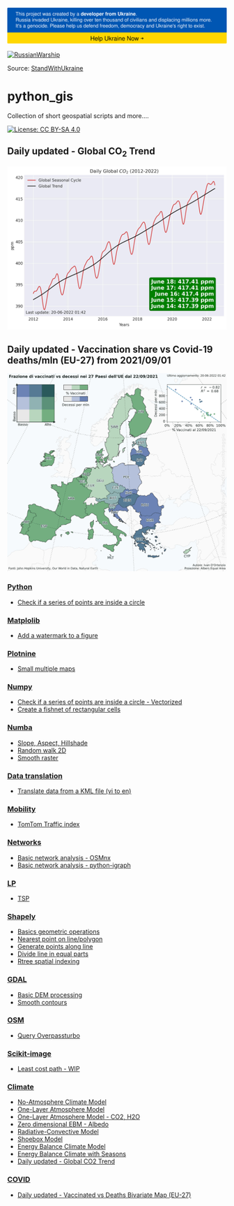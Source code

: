[![SWUbanner](https://raw.githubusercontent.com/vshymanskyy/StandWithUkraine/main/banner-direct-single.svg)](https://vshymanskyy.github.io/StandWithUkraine)

[![RussianWarship](https://raw.githubusercontent.com/vshymanskyy/StandWithUkraine/main/badges/RussianWarship.svg)](https://vshymanskyy.github.io/StandWithUkraine)

Source: 
[StandWithUkraine](https://github.com/vshymanskyy/StandWithUkraine/blob/main/docs/AddBanner.md)

# python_gis
Collection of short geospatial scripts and more....

[![License: CC BY-SA 4.0](https://img.shields.io/badge/License-CC%20BY--SA%204.0-lightgrey.svg)](https://creativecommons.org/licenses/by/4.0/)

## Daily updated - Global CO<sub>2</sub> Trend
<img src=Climate/09_DailyGlobalCO2.jpg width="600">

## Daily updated - Vaccination share vs Covid-19 deaths/mln (EU-27) from 2021/09/01
<img src=COVID/01_Vax_vs_Deaths_Biv_Map.jpg width="600">

### [Python](https://github.com/ivandorte/python_gis/tree/main/Python)

* [Check if a series of points are inside a circle](https://github.com/ivandorte/python_gis/blob/main/Python/01_points_inside_circle_loop.ipynb)

### [Matplolib](https://github.com/ivandorte/python_gis/tree/main/Matplotlib)

* [Add a watermark to a figure](https://github.com/ivandorte/python_gis/blob/main/Matplotlib/01_watermark.ipynb)

### [Plotnine](https://github.com/ivandorte/python_gis/tree/main/Plotnine)

* [Small multiple maps](https://github.com/ivandorte/python_gis/blob/main/Plotnine/01_small_multiples.ipynb)

### [Numpy](https://github.com/ivandorte/python_gis/tree/main/Numpy)

* [Check if a series of points are inside a circle - Vectorized](https://github.com/ivandorte/python_gis/blob/main/Numpy/01_points_inside_circle_vect.ipynb)
* [Create a fishnet of rectangular cells](https://github.com/ivandorte/python_gis/blob/main/Numpy/02_fishnet.ipynb)

### [Numba](https://github.com/ivandorte/python_gis/tree/main/Numba)

* [Slope, Aspect, Hillshade](https://github.com/ivandorte/python_gis/blob/main/Numba/01_terrain_algs.ipynb)
* [Random walk 2D](https://github.com/ivandorte/python_gis/blob/main/Numba/02_random_walk.ipynb)
* [Smooth raster](https://github.com/ivandorte/python_gis/blob/main/Numba/03_smooth_raster.ipynb)

### [Data translation](https://github.com/ivandorte/python_gis/tree/main/Data_translation)
* [Translate data from a KML file (vi to en)](https://github.com/ivandorte/python_gis/blob/main/Data_translation/01_KML_translation.ipynb)

### [Mobility](https://github.com/ivandorte/python_gis/tree/main/Mobility)
* [TomTom Traffic index](https://github.com/ivandorte/python_gis/blob/main/Mobility/01_TomTom_traffic.ipynb)

### [Networks](https://github.com/ivandorte/python_gis/tree/main/Networks)

* [Basic network analysis - OSMnx](https://github.com/ivandorte/python_gis/blob/main/Networks/01_osmnx.ipynb)
* [Basic network analysis - python-igraph](https://github.com/ivandorte/python_gis/blob/main/Networks/02_igraph.ipynb)

### [LP](https://github.com/ivandorte/python_gis/tree/main/LP)

* [TSP](https://github.com/ivandorte/python_gis/blob/main/LP/01_tsp.ipynb)

### [Shapely](https://github.com/ivandorte/python_gis/tree/main/Shapely)

* [Basics geometric operations](https://github.com/ivandorte/python_gis/blob/main/Shapely/01_gis_basics_shapely.ipynb)
* [Nearest point on line/polygon](https://github.com/ivandorte/python_gis/blob/main/Shapely/02_nearest_point_on_line_polygon.ipynb)
* [Generate points along line](https://github.com/ivandorte/python_gis/blob/main/Shapely/03_points_along_line_shapely.ipynb)
* [Divide line in equal parts](https://github.com/ivandorte/python_gis/blob/main/Shapely/04_divide_line_in_equal_parts.ipynb)
* [Rtree spatial indexing](https://github.com/ivandorte/python_gis/blob/main/Shapely/05_rtree.ipynb)

### [GDAL](https://github.com/ivandorte/python_gis/tree/main/GDAL)

* [Basic DEM processing](https://github.com/ivandorte/python_gis/blob/main/GDAL/01_dem_processing.ipynb)
* [Smooth contours](https://github.com/ivandorte/python_gis/blob/main/GDAL/02_gen_contours.ipynb)

### [OSM](https://github.com/ivandorte/python_gis/tree/main/OSM)

* [Query Overpassturbo](https://github.com/ivandorte/python_gis/blob/main/OSM/01_overpassturbo.ipynb)

### [Scikit-image](https://github.com/ivandorte/python_gis/tree/main/Scikit-image)

* [Least cost path - WIP](https://github.com/ivandorte/python_gis/blob/main/Scikit-image/01_least_cost_path.ipynb)

### [Climate](https://github.com/ivandorte/python_gis/tree/main/Climate)

* [No-Atmosphere Climate Model](https://github.com/ivandorte/python_gis/blob/main/Climate/01_no_atmosphere_model.ipynb)
* [One-Layer Atmosphere Model](https://github.com/ivandorte/python_gis/blob/main/Climate/02_one_layer_atmosphere_model.ipynb)
* [One-Layer Atmosphere Model - CO2, H2O](https://github.com/ivandorte/python_gis/blob/main/Climate/03_one_layer_atmosphere_CO2_H2O_model.ipynb)
* [Zero dimensional EBM - Albedo](https://github.com/ivandorte/python_gis/blob/main/Climate/04_zero_dimensional_albedo_feedback_model.ipynb)
* [Radiative-Convective Model](https://github.com/ivandorte/python_gis/blob/main/Climate/05_radiative_convective_model.ipynb)
* [Shoebox Model](https://github.com/ivandorte/python_gis/blob/main/Climate/06_global_climate_shoebox_model.ipynb)
* [Energy Balance Climate Model](https://github.com/ivandorte/python_gis/blob/main/Climate/07_energy_balance_climate_model.ipynb)
* [Energy Balance Climate with Seasons](https://github.com/ivandorte/python_gis/blob/main/Climate/08_energy_balance_climate_seasons_model.ipynb)
* [Daily updated - Global CO2 Trend](https://github.com/ivandorte/python_gis/blob/main/Climate/09_global_trends_CO2.ipynb)

### [COVID](https://github.com/ivandorte/python_gis/tree/main/COVID)

* [Daily updated - Vaccinated vs Deaths Bivariate Map (EU-27)](https://github.com/ivandorte/python_gis/blob/main/COVID/01_Vax_vs_Deaths_Biv_Map.ipynb)
